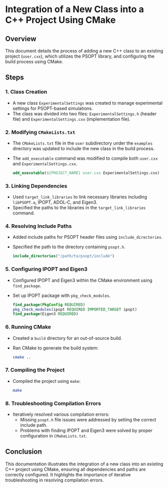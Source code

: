 # Integration of a New Class into a C++ Project Using CMake

## Overview
This document details the process of adding a new C++ class to an existing project (`user.cxx`), which utilizes the PSOPT library, and configuring the build process using CMake.

## Steps

### 1. Class Creation
- A new class `ExperimentalSettings` was created to manage experimental settings for PSOPT-based simulations.
- The class was divided into two files: `ExperimentalSettings.h` (header file) and `ExperimentalSettings.cxx` (implementation file).

### 2. Modifying `CMakeLists.txt`
- The `CMakeLists.txt` file in the `user` subdirectory under the `examples` directory was updated to include the new class in the build process.
- The `add_executable` command was modified to compile both `user.cxx` and `ExperimentalSettings.cxx`.

    ```cmake
    add_executable(${PROJECT_NAME} user.cxx ExperimentalSettings.cxx)
    ```

### 3. Linking Dependencies
- Used `target_link_libraries` to link necessary libraries including `libPSOPT.a`, IPOPT, ADOL-C, and Eigen3.
- Specified the paths to the libraries in the `target_link_libraries` command.

### 4. Resolving Include Paths
- Added include paths for PSOPT header files using `include_directories`.
- Specified the path to the directory containing `psopt.h`.

    ```cmake
    include_directories("/path/to/psopt/include")
    ```

### 5. Configuring IPOPT and Eigen3
- Configured IPOPT and Eigen3 within the CMake environment using `find_package`.
- Set up IPOPT package with `pkg_check_modules`.

    ```cmake
    find_package(PkgConfig REQUIRED)
    pkg_check_modules(ipopt REQUIRED IMPORTED_TARGET ipopt)
    find_package(Eigen3 REQUIRED)
    ```

### 6. Running CMake
- Created a `build` directory for an out-of-source build.
- Ran CMake to generate the build system:

    ```bash
    cmake ..
    ```

### 7. Compiling the Project
- Compiled the project using `make`:

    ```bash
    make
    ```

### 8. Troubleshooting Compilation Errors
- Iteratively resolved various compilation errors:
    - Missing `psopt.h` file issues were addressed by setting the correct include path.
    - Problems with finding IPOPT and Eigen3 were solved by proper configuration in `CMakeLists.txt`.

## Conclusion
This documentation illustrates the integration of a new class into an existing C++ project using CMake, ensuring all dependencies and paths are correctly configured. It highlights the importance of iterative troubleshooting in resolving compilation errors.

